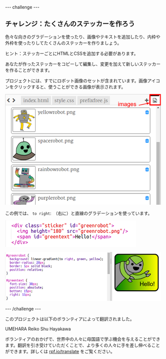 --- challenge ---

## チャレンジ：たくさんのステッカーを作ろう

色々な向きのグラデーションを使ったり、画像やテキストを追加したり、内枠や外枠を使ったりしてたくさんのステッカーを作りましょう。

ヒント：ステッカーごとにHTMLとCSSを追加する必要があります。

あなたが作ったステッカーをコピーして編集し、変更を加えて新しいステッカーを作ることができます。

プロジェクトには、すでにロボット画像のセットが含まれています。画像アイコンをクリックすると、使うことができる画像が表示されます。

![スクリーンショット](images/stickers-images.png)

この例では、 `to right`:　（右に）と直線のグラデーションを使っています。

![スクリーンショット](images/stickers-green-html.png)

![スクリーンショット](images/stickers-green-style.png)

--- /challenge ---

このプロジェクトは以下のボランティアによって翻訳されました。

UMEHARA Reiko
Shu Hayakawa 

ボランティアのおかげで、世界中の人々に母国語で学ぶ機会を与えることができます。翻訳を引き受けていただくことで、より多くの人々に手を差し伸べることができます。詳しくは [rpf.io/translate](https://rpf.io/translate) をご覧ください。